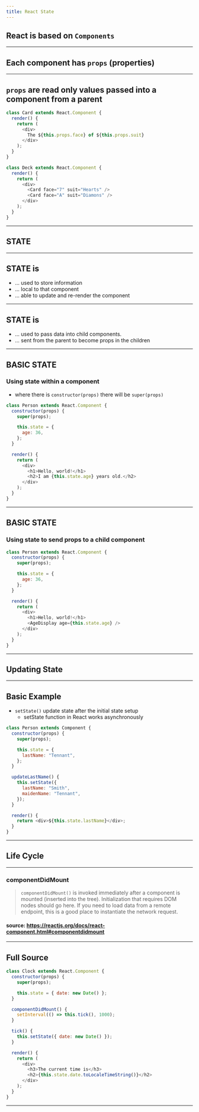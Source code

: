 ```yaml
---
title: React State
---
```


## React is based on `Components`

---

## Each component has `props` (properties)

---

## `props` are read only values passed into a component from a parent

```javascript
class Card extends React.Component {
  render() {
    return (
      <div>
        The ${this.props.face} of ${this.props.suit}
      </div>
    );
  }
}

class Deck extends React.Component {
  render() {
    return (
      <div>
        <Card face="7" suit="Hearts" />
        <Card face="A" suit="Diamons" />
      </div>
    );
  }
}
```

---

## STATE

---

## STATE is

- ... used to store information
- ... local to that component
- ... able to update and re-render the component

---

## STATE is

- ... used to pass data into child components.
- ... sent from the parent to become props in the children

---

## BASIC STATE

### Using state within a component

- where there is `constructor(props)` there will be `super(props)`

```javascript
class Person extends React.Component {
  constructor(props) {
    super(props);

    this.state = {
      age: 36,
    };
  }

  render() {
    return (
      <div>
        <h1>Hello, world!</h1>
        <h2>I am {this.state.age} years old.</h2>
      </div>
    );
  }
}
```

---

## BASIC STATE

### Using state to send props to a child component

```javascript
class Person extends React.Component {
  constructor(props) {
    super(props);

    this.state = {
      age: 36,
    };
  }

  render() {
    return (
      <div>
        <h1>Hello, world!</h1>
        <AgeDisplay age={this.state.age} />
      </div>
    );
  }
}
```

---

## Updating State

---

## Basic Example

- `setState()` update state after the initial state setup
  - setState function in React works asynchronously

```javascript
class Person extends Component {
  constructor(props) {
    super(props);

    this.state = {
      lastName: "Tennant",
    };
  }

  updateLastName() {
    this.setState({
      lastName: "Smith",
      maidenName: "Tennant",
    });
  }

  render() {
    return <div>${this.state.lastName}</div>;
  }
}
```

---

## Life Cycle

---

### componentDidMount

> `componentDidMount()` is invoked immediately after a component is mounted
> (inserted into the tree). Initialization that requires DOM nodes should go
> here. If you need to load data from a remote endpoint, this is a good place to
> instantiate the network request.

#### source: https://reactjs.org/docs/react-component.html#componentdidmount

---

## Full Source

```javascript
class Clock extends React.Component {
  constructor(props) {
    super(props);

    this.state = { date: new Date() };
  }

  componentDidMount() {
    setInterval(() => this.tick(), 1000);
  }

  tick() {
    this.setState({ date: new Date() });
  }

  render() {
    return (
      <div>
        <h3>The current time is</h3>
        <h2>{this.state.date.toLocaleTimeString()}</h2>
      </div>
    );
  }
}
```

---
